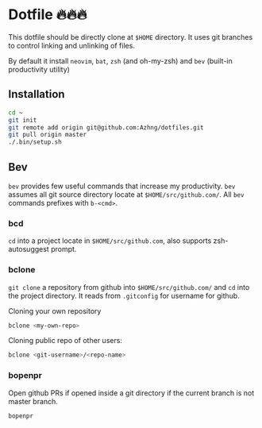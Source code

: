# Dotfile 🔥🔥🔥

This dotfile should be directly clone at `$HOME` directory. It uses git branches to control linking and unlinking of files.

By default it install `neovim`, `bat`, `zsh` (and oh-my-zsh) and `bev` (built-in productivity utility)

## Installation

``` bash
cd ~
git init
git remote add origin git@github.com:Azhng/dotfiles.git
git pull origin master
./.bin/setup.sh
```

## Bev

`bev` provides few useful commands that increase my productivity. `bev` assumes all git source directory locate at `$HOME/src/github.com/`. All `bev` commands prefixes with `b-<cmd>`.


### bcd

`cd` into a project locate in `$HOME/src/github.com`, also supports zsh-autosuggest prompt. 

### bclone

`git clone` a repository from github into `$HOME/src/github.com/` and `cd` into the project directory. It reads from `.gitconfig` for username for github. 

Cloning your own repository

``` bash
bclone <my-own-repo>
```

Cloning public repo of other users:

``` bash
bclone <git-username>/<repo-name>
```

### bopenpr

Open github PRs if opened inside a git directory if the current branch is not master branch.

``` bash
bopenpr
```



